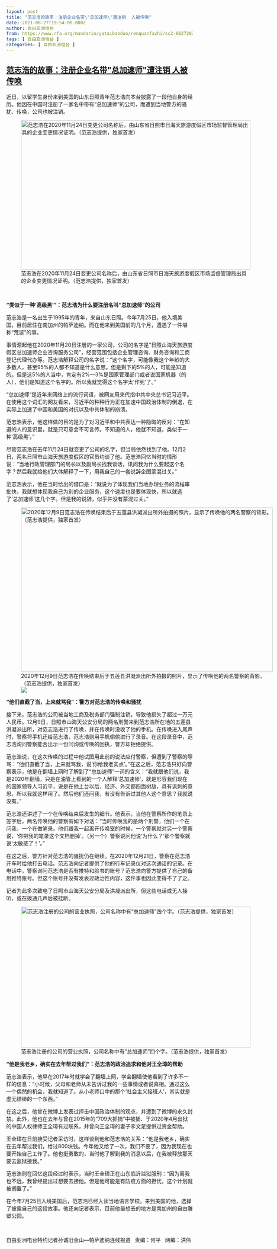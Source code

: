 ```yaml
---
layout: post
title: "范志浩的故事：注册企业名带\"总加速师\"遭注销  人被传唤"
date: 2021-08-27T19:54:00.000Z
author: 自由亚洲电台
from: https://www.rfa.org/mandarin/yataibaodao/renquanfazhi/sc2-08272021111117.html
tags: [ 自由亚洲电台 ]
categories: [ 自由亚洲电台 ]
---
```

<!--1630094040000-->
[范志浩的故事：注册企业名带"总加速师"遭注销  人被传唤](https://www.rfa.org/mandarin/yataibaodao/renquanfazhi/sc2-08272021111117.html)
------

<div>
<p></p><p>近日，以留学生身份来到美国的山东日照青年范志浩向本台披露了一段他自身的经历。他因在中国时注册了一家名中带有<span>“</span><span>总加速师</span><span>”</span><span>的公司，而遭到当地警方的骚扰、传唤，公司也被注销。</span></p><p><span><figure class="image-richtext image-inline captioned" style="width:620px;"><img alt="范志浩在2020年11月24日变更公司名称后，由山东省日照市日海天旅游度假区市场监督管理局出具的企业变更情况证明。（范志浩提供，独家首发）" height="403" src="https://www.rfa.org/mandarin/yataibaodao/renquanfazhi/sc2-08272021111117.html/m0827-sc2.jpg/@@images/abcdc8eb-28b1-4b19-b8e5-4cd41cb1c407.jpeg" title="M0827-SC2.jpg" width="620"/><figcaption class="image-caption">范志浩在2020年11月24日变更公司名称后，由山东省日照市日海天旅游度假区市场监督管理局出具的企业变更情况证明。（范志浩提供，独家首发）</figcaption><small></small></figure> </span></p><p><strong>“</strong><strong><span>类似于一种</span></strong><strong><span>‘</span></strong><strong><span>高级黑</span></strong><strong><span>’”</span></strong><strong><span>：范志浩为什么要注册名叫</span></strong><strong><span>“</span></strong><strong><span>总加速师</span></strong><strong><span>”</span></strong><strong><span>的公司</span></strong></p><p><span>范志浩是一名出生于</span><span>1995</span><span>年的青年，来自山东日照。今年</span><span>7</span><span>月</span><span>25</span><span>日，他入境美国，目前居住在南加州的帕萨迪纳。而在他来到美国前的几个月，遭遇了一件堪称</span><span>“</span><span>荒诞</span><span>”</span><span>的事。</span></p><p><span>事情源起他在</span><span>2020</span><span>年</span><span>11</span><span>月</span><span>20</span><span>日注册的一家公司，公司的名字是</span><span>“</span><span>日照山海天旅游度假区总加速师企业咨询服务公司</span><span>”</span><span>，经营范围包括企业管理咨询、财务咨询和工商登记代理代办等。范志浩解释公司的名字说：</span><span>“</span><span>这个名字，可能像我这个年龄的大多数人，甚至</span><span>95%</span><span>的人都不知道是什么意思。但是剩下的</span><span>5%</span><span>的人，可能是知道的。但是这</span><span>5%</span><span>的人当中，肯定有</span><span>2%—3%</span><span>是国家管理部门或者说国家机器（的人），他们是知道这个名字的。所以我就觉得这个名字太</span><span>‘</span><span>作死</span><span>’</span><span>了。</span><span>”</span></p><p><span>“</span><span>总加速师</span><span>”</span><span>是近年来网络上的流行词语，被网友用来代指中共中央总书记习近平。在使用这个词汇的网友看来，习近平的种种行为正在加速中国政治体制的倒退，在实际上加速了中国和美国的对抗以及中共体制的崩溃。</span></p><p><span>范志浩表示，他这样做的目的是为了对习近平和中共表达一种隐晦的反对：</span><span>“</span><span>在知道的人的意识里，就是只可意会不可言传。不知道的人，他就不知道，类似于一种</span><span>‘</span><span>高级黑</span><span>’</span><span>。</span><span>”</span></p><p><span>尽管范志浩在去年</span><span>11</span><span>月</span><span>24</span><span>日就变更了公司的名字，但当局依然找到了他。</span><span>12</span><span>月</span><span>2</span><span>日，两名日照市山海天旅游度假区的官员约谈了他。范志浩回忆当时的情形说：</span><span>“</span><span>当地行政管理部门的局长以及副局长找我谈话，讯问我为什么要起这个名字？然后我就给他们大体解释了一下，用我自己的一套说辞企图蒙混过关。</span><span>”</span></p><p><span>范志浩表示，他在当时给出的借口是：</span><span>“</span><span>就说为了体现我们当地办理业务的流程审批快，我就想体现我自己为别的企业服务，这个速度也是要体现快，所以就选了</span><span>‘</span><span>总加速师</span><span>’</span><span>这几个字。但是我的说辞，似乎并没有蒙混过关。</span><span>”</span></p><p><span><figure class="image-richtext image-inline captioned" style="width:680px;"><img alt="2020年12月9日范志浩在传唤结束后于五莲县洪凝派出所外拍摄的照片，显示了传唤他的两名警察的背影。（范志浩提供，独家首发）" height="444" src="https://www.rfa.org/mandarin/yataibaodao/renquanfazhi/sc2-08272021111117.html/m0827-sc3.jpg/@@images/64457ba9-f71a-43b1-8505-1d60541cfb43.jpeg" title="M0827-SC3.JPG" width="680"/><figcaption class="image-caption">2020年12月9日范志浩在传唤结束后于五莲县洪凝派出所外拍摄的照片，显示了传唤他的两名警察的背影。（范志浩提供，独家首发）</figcaption><small></small><div id="zoomattribute"><a data-caption="2020年12月9日范志浩在传唤结束后于五莲县洪凝派出所外拍摄的照片，显示了传唤他的两名警察的背影。（范志浩提供，独家首发）" data-fancybox="" href="https://www.rfa.org/mandarin/yataibaodao/renquanfazhi/sc2-08272021111117.html/m0827-sc3.jpg" id="single_image" title="2020年12月9日范志浩在传唤结束后于五莲县洪凝派出所外拍摄的照片，显示了传唤他的两名警察的背影。（范志浩提供，独家首发）"><img src="/++plone++rfa-resources/img/icon-zoom.png"/></a></div></figure></span></p><p><strong>“</strong><strong><span>他们直截了当，上来就骂我</span></strong><strong><span>”</span></strong><strong><span>：警方对范志浩的传唤和骚扰</span></strong></p><p><span>接下来，范志浩的公司被当地工商及税务部门强制注销，导致他损失了超过一万元人民币。</span><span>12</span><span>月</span><span>9</span><span>日，日照市山海天公安分局的两名刑警来到范志浩所在地的五莲县洪凝派出所，对范志浩进行了传唤，并在传唤时没收了他的手机。在传唤进入尾声时，警察将手机还给范志浩，范志浩则用手机偷偷进行了录音。在这段录音中，范志浩询问警察能否出示一份问询或传唤的回执，警方却拒绝提供。</span></p><p><span>范志浩说，在这次传唤的过程中他试图用此前的说法应付警察，但遭到了警察的辱骂：</span><span>“</span><span>他们直截了当，上来就骂我，说</span><span>‘</span><span>你给我老实点</span><span>’</span><span>。</span><span>”</span><span>在这之后，范志浩只好向警察表示，他是在翻墙上网时了解到了</span><span>“</span><span>总加速师</span><span>”</span><span>一词的含义：</span><span>“</span><span>我就跟他们说，我是</span><span>2020</span><span>年翻墙，只是在油管上看到的一个人解释</span><span>‘</span><span>总加速师</span><span>’</span><span>，就是形容我们现在的国家领导人习近平，说是在他上台以后，经济、外交都四面树敌，具有讽刺的意思，所以我就这样用了。然后他们还问我，有没有告诉过其他人这个意思？我就说没有。</span><span>”</span></p><p><span>范志浩还讲述了一个在传唤结束后发生的细节。他表示，当他在警察所作的笔录上签字后，两名传唤他的警察有如下对话：</span><span>“</span><span>当时传唤我的是两个刑警，他们一个在问我，一个在做笔录。他们跟我一起离开传唤室的时候，一个警察就对另一个警察说，</span><span>‘</span><span>你把我的笔录这个文档删掉</span><span>’</span><span>。（另一个）警察说问他说</span><span>‘</span><span>为什么？</span><span>’</span><span>那个警察就说</span><span>‘</span><span>太敏感了！</span><span>’</span><span>。</span><span>”</span></p><p><span>在这之后，警方针对范志浩的骚扰仍在继续。在</span><span>2020</span><span>年</span><span>12</span><span>月</span><span>21</span><span>日，警察在范志浩开车时给他打去电话。范志浩向记者提供了他的行车记录仪对这次通话的记录。在电话中，警察询问范志浩是否有推特和脸书的账号？范志浩向警方提供了自己的备用推特账号。但这个账号并没有发表过政治性内容，这件事也因此变得不了了之。</span></p><p><span>记者为此多次致电了日照市山海天公安分局及洪凝派出所，但这些电话或无人接听，或在拨通几声后被挂断。</span></p><p><span><figure class="image-richtext image-inline captioned" style="width:620px;"><img alt="范志浩注册的公司的营业执照，公司名称中有“总加速师”四个字。（范志浩提供，独家首发）" height="380" src="https://www.rfa.org/mandarin/yataibaodao/renquanfazhi/sc2-08272021111117.html/sc0827.jpg/@@images/4bcadf29-cf9f-44e5-8282-3ac325985608.jpeg" title="sc0827.jpg" width="620"/><figcaption class="image-caption">范志浩注册的公司的营业执照，公司名称中有“总加速师”四个字。（范志浩提供，独家首发）</figcaption><small></small></figure></span></p><p><strong>“</strong><strong><span>他是我老乡，确实在去年帮过我们</span></strong><strong><span>”</span></strong><strong><span>：范志浩的政治追求和他对王全璋的帮助</span></strong></p><p><span>范志浩表示，他早在</span><span>2017</span><span>年时就学会了翻墙上网，学会翻墙使他看到了许多不一样的信息：</span><span>“</span><span>小时候，父母和老师从未告诉过我的一些事情或者说真相。通过这么一个偶然的机会，我就知道了。从小老师口中的那个</span><span>‘</span><span>社会主义接班人</span><span>’</span><span>，其实就是虚无缥缈的一个东西。</span><span>”</span></p><p><span>在这之后，他曾在微博上发表过抨击中国政治体制的观点，并遭到了微博的永久封禁。此外，他也在去年与曾在</span><span>2015</span><span>年的</span><span>“709</span><span>大抓捕</span><span>”</span><span>中被捕、于</span><span>2020</span><span>年</span><span>4</span><span>月出狱的中国人权律师王全璋有过联系，并曾向王全璋的妻子李文足提供过资金帮助。</span></p><p><span>王全璋在日前接受记者采访时，这样谈到他和范志浩的关系：</span><span>“</span><span>他是我老乡，确实在去年帮过我们，给过</span><span>800</span><span>块钱。今年他又给了一次，我们不要了，因为我现在也要开始自己工作了。他也挺勇敢的，当时他了解到我的消息以后，在我被释放那天要去监狱接我。</span><span>”</span></p><p><span>范志浩则在回忆这段经过时表示，当时王全璋正在山东临沂监狱服刑：</span><span>“</span><span>因为离我也不远，我曾经提出过想要去接他。但是他可能是有防疫方面的担忧，这个计划就被搁置了。</span><span>”</span></p><p><span>在今年</span><span>7</span><span>月</span><span>25</span><span>日入境美国后，范志浩已经入读当地语言学校。来到美国的他，选择了披露自己的这段故事。他还向记者表示，目前他最想去的地方是南加州的自由雕塑公园。</span></p><p><br/></p><p><span>自由亚洲电台特约记者孙诚旧金山—帕萨迪纳连线报道   责编：何平   网编：洪伟<br/></span></p>
</div>
